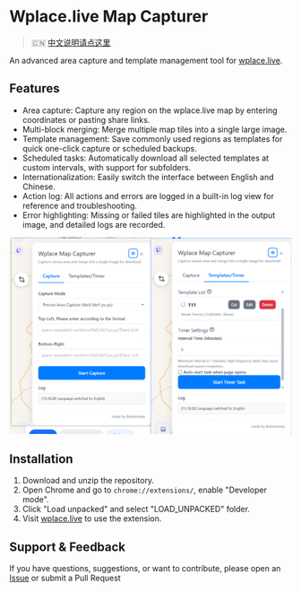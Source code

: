 # Wplace.live Map Capturer

> 🇨🇳 [中文说明请点这里](./README.md)

An advanced area capture and template management tool for [wplace.live](https://wplace.live).

## Features

- Area capture: Capture any region on the wplace.live map by entering coordinates or pasting share links.
- Multi-block merging: Merge multiple map tiles into a single large image.
- Template management: Save commonly used regions as templates for quick one-click capture or scheduled backups.
- Scheduled tasks: Automatically download all selected templates at custom intervals, with support for subfolders.
- Internationalization: Easily switch the interface between English and Chinese.
- Action log: All actions and errors are logged in a built-in log view for reference and troubleshooting.
- Error highlighting: Missing or failed tiles are highlighted in the output image, and detailed logs are recorded.

![Snipaste_2025-10-06_15-14-15](./Snipaste_2025-10-06_15-18-58.png)

## Installation

1. Download and unzip the repository.
2. Open Chrome and go to `chrome://extensions/`, enable "Developer mode".
3. Click "Load unpacked" and select "LOAD_UNPACKED" folder.
4. Visit [wplace.live](https://wplace.live/) to use the extension.

## Support & Feedback

If you have questions, suggestions, or want to contribute, please open an [Issue](https://github.com/yourname/yourrepo/issues) or submit a Pull Request
